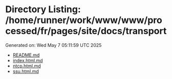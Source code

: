 # Directory Listing: /home/runner/work/www/www/processed/fr/pages/site/docs/transport
Generated on: Wed May  7 05:11:59 UTC 2025

- [README.md](README.md)
- [index.html.md](index.html.md)
- [ntcp.html.md](ntcp.html.md)
- [ssu.html.md](ssu.html.md)
